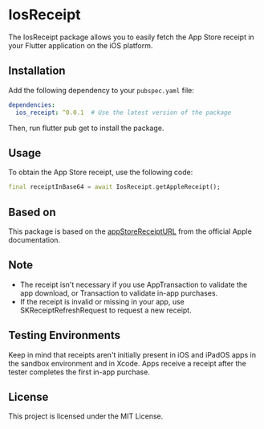 # IosReceipt

The IosReceipt package allows you to easily fetch the App Store receipt in your Flutter application on the iOS platform.

## Installation

Add the following dependency to your `pubspec.yaml` file:

```yaml
dependencies:
  ios_receipt: ^0.0.1  # Use the latest version of the package
```
Then, run flutter pub get to install the package.

## Usage

To obtain the App Store receipt, use the following code:

```dart
final receiptInBase64 = await IosReceipt.getAppleReceipt();
```

## Based on
This package is based on the [appStoreReceiptURL](https://developer.apple.com/documentation/foundation/nsbundle/1407276-appstorereceipturl) from the official Apple documentation.

## Note
- The receipt isn't necessary if you use AppTransaction to validate the app download, or Transaction to validate in-app purchases.
- If the receipt is invalid or missing in your app, use SKReceiptRefreshRequest to request a new receipt.

## Testing Environments
Keep in mind that receipts aren't initially present in iOS and iPadOS apps in the sandbox environment and in Xcode. Apps receive a receipt after the tester completes the first in-app purchase.

## License
This project is licensed under the MIT License.